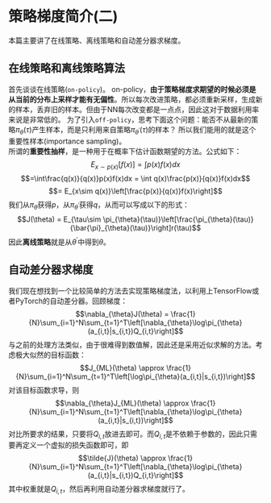 # 策略梯度简介(二)

本篇主要讲了在线策略、离线策略和自动差分器求梯度。

## 在线策略和离线策略算法

首先谈谈在线策略(`on-policy`)。
on-policy，**由于策略梯度求期望的时候必须是从当前的分布上采样才能有无偏性**。所以每次改进策略，都必须重新采样，生成新的样本，丢弃旧的样本。但由于NN每次改变都是一点点，因此这对于数据利用率来说是非常低的。
为了引入`off-policy`，思考下面这个问题：能否不从最新的策略$\pi_{\theta}(\tau)$产生样本，而是只利用来自策略$\pi_{\theta^\prime}(\tau)$的样本？
所以我们能用的就是这个重要性样本(importance sampling)。  
所谓的**重要性抽样**，是一种用于在概率下估计函数期望的方法。公式如下：
$$E_{x\sim p(x)}[f(x)] = \int p(x)f(x)dx$$ $$=\int\frac{q(x)}{q(x)}p(x)f(x)dx = \int q(x)\frac{p(x)}{q(x)}f(x)dx$$ $$= E_{x\sim q(x)}\left[\frac{p(x)}{q(x)}f(x)\right]$$
我们从$\pi_{\theta}$获得$p$，从$\pi_{\theta^\prime}$获得$q$，从而可以写成以下的形式：$$J(\theta) = E_{\tau\sim \pi_{\theta}(\tau)}\left[\frac{\pi_{\theta}(\tau)}{\bar{\pi}_{\theta}(\tau)}\right]r(\tau)$$
因此**离线策略**就是从$\theta^{\prime}$中得到$\theta$。

## 自动差分器求梯度

我们现在想找到一个比较简单的方法去实现策略梯度法，以利用上TensorFlow或者PyTorch的自动差分器。回顾梯度：
$$\nabla_{\theta}J(\theta) = \frac{1}{N}\sum_{i=1}^N\sum_{t=1}^T\left[\nabla_{\theta}\log\pi_{\theta}(a_{i,t}|s_{i,t})Q_{i,t}\right]$$
与之前的处理方法类似，由于很难得到数值解，因此还是采用近似求解的方法。考虑极大似然的目标函数：$$J_{ML}(\theta) \approx \frac{1}{N}\sum_{i=1}^N\sum_{t=1}^T\left[\log\pi_{\theta}(a_{i,t}|s_{i,t})\right]$$
对该目标函数求导，则$$\nabla_{\theta}J_{ML}(\theta) \approx \frac{1}{N}\sum_{i=1}^N\sum_{t=1}^T\left[\nabla_{\theta}\log\pi_{\theta}(a_{i,t}|s_{i,t})\right]$$
对比所要求的结果，只要将$Q_{i,t}$放进去即可。而$Q_{i,t}$是不依赖于参数的，因此只需要再定义一个虚拟的损失函数即可，即
$$\tilde{J}(\theta) \approx \frac{1}{N}\sum_{i=1}^N\sum_{t=1}^T\left[\nabla_{\theta}\log\pi_{\theta}(a_{i,t}|s_{i,t})Q_{i,t}\right]$$
其中权重就是$Q_{i,t}$，然后再利用自动差分器求梯度就行了。
